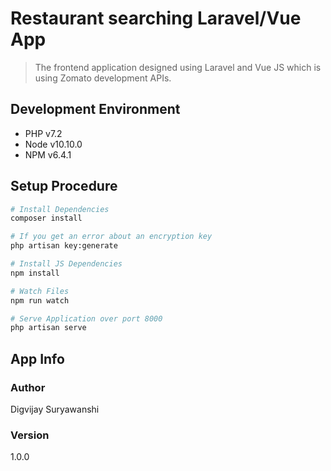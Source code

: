 # Restaurant searching Laravel/Vue App

> The frontend application designed using Laravel and Vue JS which is using Zomato development APIs.

## Development Environment

- PHP v7.2
- Node v10.10.0
- NPM v6.4.1

## Setup Procedure

``` bash
# Install Dependencies
composer install

# If you get an error about an encryption key
php artisan key:generate

# Install JS Dependencies
npm install

# Watch Files
npm run watch

# Serve Application over port 8000
php artisan serve
```

## App Info

### Author

Digvijay Suryawanshi

### Version

1.0.0
